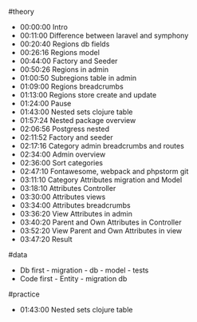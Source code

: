 #theory
- 00:00:00 Intro
- 00:11:00 Difference between laravel and symphony
- 00:20:40 Regions db fields
- 00:26:16 Regions model
- 00:44:00 Factory and Seeder 
- 00:50:26 Regions in admin
- 01:00:50 Subregions table in admin 
- 01:09:00 Regions breadcrumbs
- 01:13:00 Regions store create and update
- 01:24:00 Pause 
- 01:43:00 Nested sets clojure table 
- 01:57:24 Nested package overview 
- 02:06:56 Postgress nested
- 02:11:52 Factory and seeder 
- 02:17:16 Category admin breadcrumbs and routes
- 02:34:00 Admin overview
- 02:36:00 Sort categories
- 02:47:10 Fontawesome, webpack and phpstorm git
- 03:11:10 Category Attributes migration and Model
- 03:18:10 Attributes Controller
- 03:30:00 Attributes views
- 03:34:00 Attributes breadcrumbs
- 03:36:20 View Attributes in admin
- 03:40:20 Parent and Own Attributes in Controller
- 03:52:20 View Parent and Own Attributes in view
- 03:47:20 Result

#data
- Db first - migration - db - model - tests
- Code first - Entity - migration db

#practice
- 01:43:00 Nested sets clojure table 
